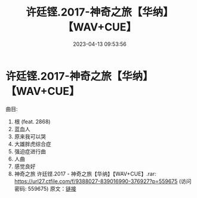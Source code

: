 ﻿---
title: 许廷铿.2017-神奇之旅【华纳】【WAV+CUE】
date: 2023-04-13 09:53:56
categories: WAV车载音乐、镜像
tags: 华语中文
---
# 许廷铿.2017-神奇之旅【华纳】【WAV+CUE】

曲目:
01. 根 (feat. 2868)
02. 蓝血人
03. 原来我可以哭
04. 大雄胖虎综合症
05. 强迫症进行曲
06. 人曲
07. 感觉良好
08. 神奇之旅
许廷铿.2017 - 神奇之旅【华纳】【WAV+CUE】.rar: https://url27.ctfile.com/f/9388027-839016990-376927?p=559675
(访问密码: 559675)
原文：[链接](https://blog.sina.com.cn/s/blog_1647c7e76010311fd.html)